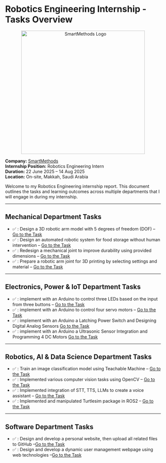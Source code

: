 # Robotics Engineering Internship - Tasks Overview

<p align="center">
  <img src="https://s-m.com.sa/smtc/td/assets/images/logo/logo.png" alt="SmartMethods Logo" width="400"/>
</p>


**Company:** [SmartMethods](https://s-m.com.sa/ar/index.html)   
**Internship Position:** Robotics Engineering Intern  
**Duration:** 22 June 2025 – 14 Aug 2025  
**Location:** On-site, Makkah, Saudi Arabia  

Welcome to my Robotics Engineering internship report. This document outlines the tasks and learning outcomes across multiple departments that I will engage in during my internship.


---


## Mechanical Department Tasks

- ✅ : Design a 3D robotic arm model with 5 degrees of freedom (DOF) – [Go to the Task](./Mechanical%20Department%20Tasks/Task-One)
- ✅ : Design an automated robotic system for food storage without human intervention – [Go to the Task](./Mechanical%20Department%20Tasks/Task-Two)
- ✅ : Redesign a mechanical joint to improve durability using provided dimensions  – [Go to the Task](./Mechanical%20Department%20Tasks/Task-Three)
- ✅ : Prepare a robotic arm joint for 3D printing by selecting settings and material  – [Go to the Task](./Mechanical%20Department%20Tasks/Task-Four)

---


## Electronics, Power & IoT Department Tasks

- ✅ : implement with an Arduino to control three LEDs based on the input from three buttons – [Go to the Task](./Electronics,%20Power%20Department%20and%20IOT/Task-One)
- ✅ : implement with an Arduino to control four servo motors – [Go to the Task](./Electronics,%20Power%20Department%20and%20IOT/Task-Two)
- ✅ : implement with an Arduino a Latching Power Switch and Designing Digital Analog Sensors [Go to the Task](./Electronics,%20Power%20Department%20and%20IOT/Task-Three)
- ✅ : implement with an Arduino a Ultrasonic Sensor Integration and Programming 4 DC Motors [Go to the Task](./Electronics,%20Power%20Department%20and%20IOT/Task-Four)

---

## Robotics, AI & Data Science Department Tasks

- ✅ : Train an image classification model using Teachable Machine – [Go to the Task](./Robotics,%20AI%20and%20data%20science%20Department%20Tasks/Task-One)
- ✅ : Implemented various computer vision tasks using OpenCV – [Go to the Task](./Robotics,%20AI%20and%20data%20science%20Department%20Tasks/Task-Two)
- ✅ : Implemented integration of STT, TTS, LLMs to create a voice assistant – [Go to the Task](./Robotics,%20AI%20and%20data%20science%20Department%20Tasks/Task-Three)
- ✅ : Implemented and manipulated Turtlesim package in ROS2   – [Go to the Task](./Robotics,%20AI%20and%20data%20science%20Department%20Tasks/Task-Four)

---

## Software Department Tasks

- ✅ : Design and develop a personal website, then upload all related files to GitHub –[Go to the Task](./Software%20Department%20Tasks/Task-One)
- ✅ : Design and develop a dynamic user management webpage using web technologies –[Go to the Task](./Software%20Department%20Tasks/Task-Two)
